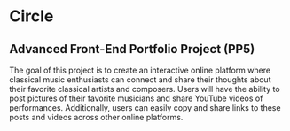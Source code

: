 # Circle

## Advanced Front-End Portfolio Project (PP5)

The goal of this project is to create an interactive online platform where classical music enthusiasts can connect and share their thoughts about their favorite classical artists and composers. Users will have the ability to post pictures of their favorite musicians and share YouTube videos of performances. Additionally, users can easily copy and share links to these posts and videos across other online platforms.

